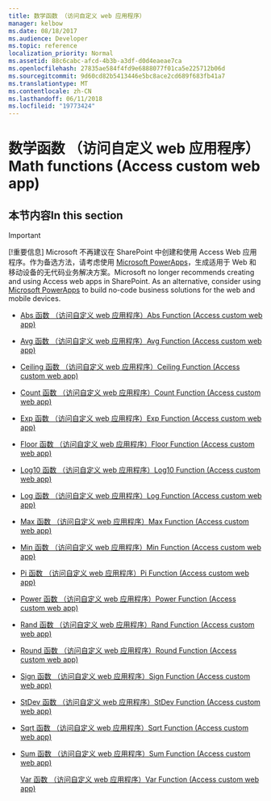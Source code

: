 ```yaml
---
title: 数学函数 （访问自定义 web 应用程序）
manager: kelbow
ms.date: 08/18/2017
ms.audience: Developer
ms.topic: reference
localization_priority: Normal
ms.assetid: 88c6cabc-afcd-4b3b-a3df-d0d4eaeae7ca
ms.openlocfilehash: 27835ae584f4fd9e6888077f01ca5e225712b06d
ms.sourcegitcommit: 9d60cd82b5413446e5bc8ace2cd689f683fb41a7
ms.translationtype: MT
ms.contentlocale: zh-CN
ms.lasthandoff: 06/11/2018
ms.locfileid: "19773424"
---
```

# <a name="math-functions-access-custom-web-app"></a><span data-ttu-id="5c5fe-102">数学函数 （访问自定义 web 应用程序）</span><span class="sxs-lookup"><span data-stu-id="5c5fe-102">Math functions (Access custom web app)</span></span>

## <a name="in-this-section"></a><span data-ttu-id="5c5fe-103">本节内容</span><span class="sxs-lookup"><span data-stu-id="5c5fe-103">In this section</span></span>

> [!IMPORTANT]
> <span data-ttu-id="5c5fe-p101">[!重要信息] Microsoft 不再建议在 SharePoint 中创建和使用 Access Web 应用程序。作为备选方法，请考虑使用 [Microsoft PowerApps](https://powerapps.microsoft.com/en-us/)，生成适用于 Web 和移动设备的无代码业务解决方案。</span><span class="sxs-lookup"><span data-stu-id="5c5fe-p101">Microsoft no longer recommends creating and using Access web apps in SharePoint. As an alternative, consider using [Microsoft PowerApps](https://powerapps.microsoft.com/en-us/) to build no-code business solutions for the web and mobile devices.</span></span> 
  
- [<span data-ttu-id="5c5fe-106">Abs 函数 （访问自定义 web 应用程序）</span><span class="sxs-lookup"><span data-stu-id="5c5fe-106">Abs Function (Access custom web app)</span></span>](abs-function-access-custom-web-app.md)
    
- [<span data-ttu-id="5c5fe-107">Avg 函数 （访问自定义 web 应用程序）</span><span class="sxs-lookup"><span data-stu-id="5c5fe-107">Avg Function (Access custom web app)</span></span>](avg-function-access-custom-web-app.md)
    
- [<span data-ttu-id="5c5fe-108">Ceiling 函数 （访问自定义 web 应用程序）</span><span class="sxs-lookup"><span data-stu-id="5c5fe-108">Ceiling Function (Access custom web app)</span></span>](ceiling-function-access-custom-web-app.md)
    
- [<span data-ttu-id="5c5fe-109">Count 函数 （访问自定义 web 应用程序）</span><span class="sxs-lookup"><span data-stu-id="5c5fe-109">Count Function (Access custom web app)</span></span>](count-function-access-custom-web-app.md)
    
- [<span data-ttu-id="5c5fe-110">Exp 函数 （访问自定义 web 应用程序）</span><span class="sxs-lookup"><span data-stu-id="5c5fe-110">Exp Function (Access custom web app)</span></span>](exp-function-access-custom-web-app.md)
    
- [<span data-ttu-id="5c5fe-111">Floor 函数 （访问自定义 web 应用程序）</span><span class="sxs-lookup"><span data-stu-id="5c5fe-111">Floor Function (Access custom web app)</span></span>](floor-function-access-custom-web-app.md)
    
- [<span data-ttu-id="5c5fe-112">Log10 函数 （访问自定义 web 应用程序）</span><span class="sxs-lookup"><span data-stu-id="5c5fe-112">Log10 Function (Access custom web app)</span></span>](log10-function-access-custom-web-app.md)
    
- [<span data-ttu-id="5c5fe-113">Log 函数 （访问自定义 web 应用程序）</span><span class="sxs-lookup"><span data-stu-id="5c5fe-113">Log Function (Access custom web app)</span></span>](log-function-access-custom-web-app.md)
    
- [<span data-ttu-id="5c5fe-114">Max 函数 （访问自定义 web 应用程序）</span><span class="sxs-lookup"><span data-stu-id="5c5fe-114">Max Function (Access custom web app)</span></span>](max-function-access-custom-web-app.md)
    
- [<span data-ttu-id="5c5fe-115">Min 函数 （访问自定义 web 应用程序）</span><span class="sxs-lookup"><span data-stu-id="5c5fe-115">Min Function (Access custom web app)</span></span>](min-function-access-custom-web-app.md)
    
- [<span data-ttu-id="5c5fe-116">Pi 函数 （访问自定义 web 应用程序）</span><span class="sxs-lookup"><span data-stu-id="5c5fe-116">Pi Function (Access custom web app)</span></span>](pi-function-access-custom-web-app.md)
    
- [<span data-ttu-id="5c5fe-117">Power 函数 （访问自定义 web 应用程序）</span><span class="sxs-lookup"><span data-stu-id="5c5fe-117">Power Function (Access custom web app)</span></span>](power-function-access-custom-web-app.md)
    
- [<span data-ttu-id="5c5fe-118">Rand 函数 （访问自定义 web 应用程序）</span><span class="sxs-lookup"><span data-stu-id="5c5fe-118">Rand Function (Access custom web app)</span></span>](rand-function-access-custom-web-app.md)
    
- [<span data-ttu-id="5c5fe-119">Round 函数 （访问自定义 web 应用程序）</span><span class="sxs-lookup"><span data-stu-id="5c5fe-119">Round Function (Access custom web app)</span></span>](round-function-access-custom-web-app.md)
    
- [<span data-ttu-id="5c5fe-120">Sign 函数 （访问自定义 web 应用程序）</span><span class="sxs-lookup"><span data-stu-id="5c5fe-120">Sign Function (Access custom web app)</span></span>](sign-function-access-custom-web-app.md)
    
- [<span data-ttu-id="5c5fe-121">StDev 函数 （访问自定义 web 应用程序）</span><span class="sxs-lookup"><span data-stu-id="5c5fe-121">StDev Function (Access custom web app)</span></span>](stdev-function-access-custom-web-app.md)
    
- [<span data-ttu-id="5c5fe-122">Sqrt 函数 （访问自定义 web 应用程序）</span><span class="sxs-lookup"><span data-stu-id="5c5fe-122">Sqrt Function (Access custom web app)</span></span>](sqrt-function-access-custom-web-app.md)
    
- [<span data-ttu-id="5c5fe-123">Sum 函数 （访问自定义 web 应用程序）</span><span class="sxs-lookup"><span data-stu-id="5c5fe-123">Sum Function (Access custom web app)</span></span>](sum-function-access-custom-web-app.md)
    
    [<span data-ttu-id="5c5fe-124">Var 函数 （访问自定义 web 应用程序）</span><span class="sxs-lookup"><span data-stu-id="5c5fe-124">Var Function (Access custom web app)</span></span>](var-function-access-custom-web-app.md)
    


